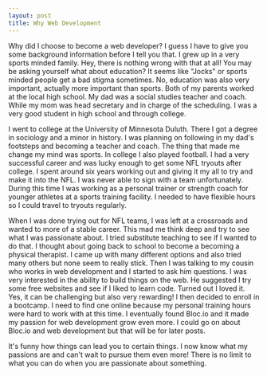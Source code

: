 ```yaml
---
layout: post
title: Why Web Development
---
```

Why did I choose to become a web developer? I guess I have to give you some background information before I tell you that. I grew up in a very sports minded family. Hey, there is nothing wrong with that at all! You may be asking yourself what about education? It seems like "Jocks" or sports minded people get a bad stigma sometimes. No, education was also very important, actually more important than sports. Both of my parents worked at the local high school. My dad was a social studies teacher and coach. While my mom was head secretary and in charge of the scheduling. I was a very good student in high school and through college.

I went to college at the University of Minnesota Duluth. There I got a degree in sociology and a minor in history. I was planning on following in my dad's footsteps and becoming a teacher and coach. The thing that made me change my mind was sports. In college I also played football. I had a very successful career and was lucky enough to get some NFL tryouts after college. I spent around six years working out and giving it my all to try and make it into the NFL. I was never able to sign with a team unfortunately. During this time I was working as a personal trainer or strength coach for younger athletes at a sports training facility. I needed to have flexible hours so I could travel to tryouts regularly.

When I was done trying out for NFL teams, I was left at a crossroads and wanted to more of a stable career. This mad me think deep and try to see what I was passionate about. I tried substitute teaching to see if I wanted to do that. I thought about going back to school to become a becoming a physical therapist. I came up with many different options and also tried many others but none seem to really stick. Then I was talking to my cousin who works in web development and I started to ask him questions. I was very interested in the ability to build things on the web. He suggested I try some free websites and see if I liked to learn code. Turned out I loved it. Yes, it can be challenging but also very rewarding! I then decided to enroll in a bootcamp. I need to find one online because my personal training hours were hard to work with at this time. I eventually found Bloc.io and it made my passion for web development grow even more. I could go on about Bloc.io and web development but that will be for later posts.

It's funny how things can lead you to certain things. I now know what my passions are and can't wait to pursue them even more! There is no limit to what you can do when you are passionate about something. 
